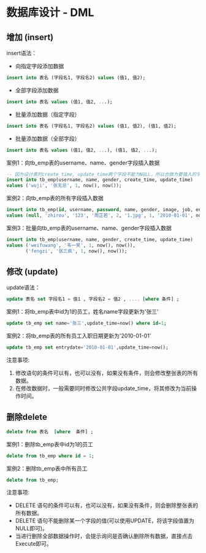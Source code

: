 # 数据库设计 - DML

## 增加 (insert)

insert语法：

- 向指定字段添加数据

```SQL
insert into 表名 (字段名1, 字段名2) values (值1, 值2);
```

- 全部字段添加数据

```SQL
insert into 表名 values (值1, 值2, ...);
```

- 批量添加数据（指定字段）

```SQL
insert into 表名 (字段名1, 字段名2) values (值1, 值2), (值1, 值2);
```

- 批量添加数据（全部字段）

```SQL
insert into 表名 values (值1, 值2, ...), (值1, 值2, ...);
```

案例1：向tb_emp表的username、name、gender字段插入数据

```SQL
-- 因为设计表时create_time, update_time两个字段不能为NULL，所以也做为要插入的字段
insert into tb_emp(username, name, gender, create_time, update_time)
values ('wuji', '张无忌', 1, now(), now());
```

案例2：向tb_emp表的所有字段插入数据

```SQL
insert into tb_emp(id, username, password, name, gender, image, job, entrydate, create_time, update_time)
values (null, 'zhirou', '123', '周芷若', 2, '1.jpg', 1, '2010-01-01', now(), now());
```

案例3：批量向tb_emp表的username、name、gender字段插入数据

```SQL
insert into tb_emp(username, name, gender, create_time, update_time)
values ('weifuwang', '韦一笑', 1, now(), now()),
       ('fengzi', '张三疯', 1, now(), now());
```

## 修改 (update)

update语法：

```SQL
update 表名 set 字段名1 = 值1 , 字段名2 = 值2 , .... [where 条件] ;
```

案例1：将tb_emp表中id为1的员工，姓名name字段更新为'张三'

```SQL
update tb_emp set name='张三',update_time=now() where id=1;
```

案例2：将tb_emp表的所有员工入职日期更新为'2010-01-01'

```SQL
update tb_emp set entrydate='2010-01-01',update_time=now();
```

注意事项:

1. 修改语句的条件可以有，也可以没有，如果没有条件，则会修改整张表的所有数据。
2. 在修改数据时，一般需要同时修改公共字段update_time，将其修改为当前操作时间。

## 删除delete

```SQL
delete from 表名  [where  条件] ;
```

案例1：删除tb_emp表中id为1的员工

```SQL
delete from tb_emp where id = 1;
```

案例2：删除tb_emp表中所有员工

```SQL
delete from tb_emp;
```

注意事项:

- DELETE 语句的条件可以有，也可以没有，如果没有条件，则会删除整张表的所有数据。
- DELETE 语句不能删除某一个字段的值(可以使用UPDATE，将该字段值置为NULL即可)。
- 当进行删除全部数据操作时，会提示询问是否确认删除所有数据，直接点击Execute即可。